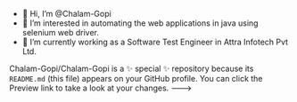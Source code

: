 - 👋 Hi, I’m @Chalam-Gopi
- 👀 I’m interested in automating the web applications in java using selenium web driver.
- 🌱 I’m currently working as a Software Test Engineer in Attra Infotech Pvt Ltd.


Chalam-Gopi/Chalam-Gopi is a ✨ special ✨ repository because its `README.md` (this file) appears on your GitHub profile.
You can click the Preview link to take a look at your changes.
--->
